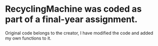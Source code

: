# RecyclingMachine was coded as part of a final-year assignment.
Original code belongs to the creator, I have modified the code and added my own functions to it.

